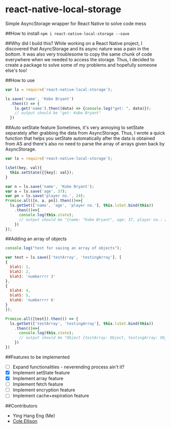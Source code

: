 # react-native-local-storage
Simple AsyncStorage wrapper for React Native to solve code mess

##How to install
`npm i react-native-local-storage --save`

##Why did I build this?
While working on a React Native project, I discovered that AsyncStorage and its async nature was a pain in the bottom. It was also very troublesome to copy the same chunk of code everywhere when we needed to access the storage. Thus, I decided to create a package to solve some of my problems and hopefully someone else's too!

##How to use
```Javascript
var ls = require('react-native-local-storage');

ls.save('name', 'Kobe Bryant')
  .then(() => {
    ls.get('name').then((data) => {console.log("get: ", data)});
    // output should be "get: Kobe Bryant"
  })
```
##Auto setState feature
Sometimes, it's very annoying to setState separately after grabbing the data from AsyncStorage. Thus, I wrote a quick function that helps you setState automatically after the data is obtained from AS and there's also no need to parse the array of arrays given back by AsyncStorage.
```Javascript
var ls = require('react-native-local-storage');

lsSet(key, val){
  this.setState({[key]: val});
}

var n = ls.save('name', 'Kobe Bryant');
var a = ls.save('age', 37);
var pn = ls.save('player no.', 24);
Promise.all([n, a, pn]).then(()=>{
  ls.getSet(['name', 'age', 'player no.'], this.lsSet.bind(this))
    .then(()=>{
      console.log(this.state);
      // output should be "{name: "Kobe Bryant", age: 37, player no.: 24}"
    })
});
```

##Adding an array of objects
```Javascript
console.log("test for saving an array of objects");

var test = ls.save(['testArray', 'testingArray'], [
{
  blah1: 1,
  blah2: 2,
  blah3: 'numberrrr 3'
},
{
  blah4: 4,
  blah5: 5,
  blah6: 'numberrrr 6'
}
]);

Promise.all([test]).then(() => {
  ls.getSet(['testArray', 'testingArray'], this.lsSet.bind(this))
    .then(()=>{
      console.log(this.state);
      // output should be "Object {testArray: Object, testingArray: Object}"
    })
})
```


##Features to be implemented

- [ ] Expand functionalities - neverending process ain't it?
- [x] Implement setState feature
- [x] Implement array feature
- [ ] Implement fetch feature
- [ ] Implement encryption feature
- [ ] Implement cache+expiration feature

##Contributors

- Ying Hang Eng (Me)
- [Cole Ellison](http://github.com/crellison)